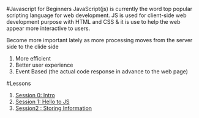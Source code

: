#Javascript for Beginners
JavaScript(js) is currently the word top popular scripting language for web development. JS is used for client-side web development purpose with HTML and CSS & it is use to help the web appear more interactive to users.

Become more important lately as more processing moves from the server side to the clide side 
1. More efficient 
2. Better user experience 
3. Event Based (the actual code response in advance to the web page)

#Lessons
1. [Session 0: Intro](https://github.com/yclim95/JavaScript-for-Beginners/tree/master/session0_intro_to_js)
2. [Session 1: Hello to JS](https://github.com/yclim95/JavaScript-for-Beginners/tree/master/session1_hello_js)
3. [Session2 : Storing Information]()